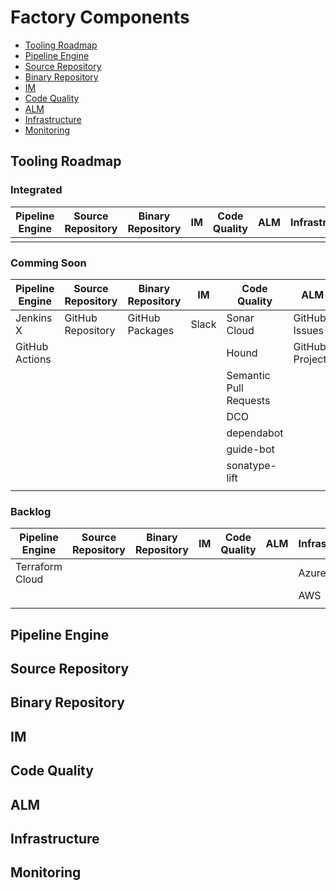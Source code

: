 # Factory Components
<!-- TODO: Description of factory components -->

<!-- TODO: highlevel component architecture 
```mermaid
flowchart LR
  id1(PIPELINE ENGINE)
  id2(SOURCE REPOSITORY)
  id3(BINARY REPOSITORY)
  id4(IM)
  id5(CODE QUALITY)
  id6(ALM)
  id7(INFRASTRUCTURE)
  id8(MONITORING)
```
-->

<!-- TOC -->
- [Tooling Roadmap](#tooling-roadmap)
- [Pipeline Engine](#pipeline-engine)
- [Source Repository](#source-repository)
- [Binary Repository](#binary-repository)
- [IM](#im)
- [Code Quality](#code-quality)
- [ALM](#alm)
- [Infrastructure](#infrastructure)
- [Monitoring](#monitoring)
<!-- /TOC -->

## Tooling Roadmap
<!-- TODO: Description of the tooling roadmap -->

### Integrated 

| Pipeline Engine | Source Repository | Binary Repository | IM | Code Quality | ALM | Infrastructure | Monitoring |
| --- | --- | --- | --- | --- | --- | --- | --- |
|  |  |  |  |  |  |  |  |

### Comming Soon

| Pipeline Engine | Source Repository | Binary Repository | IM | Code Quality | ALM | Infrastructure | Monitoring |
| --- | --- | --- | --- | --- | --- | --- | --- |
| Jenkins X | GitHub Repository | GitHub Packages | Slack | Sonar Cloud | GitHub Issues | GCP | Lens |
| GitHub Actions |  |  |  | Hound | GitHub Projects |  | Octant |
|  |  |  |  | Semantic Pull Requests |  |  | Lighthouse Dashboard |
|  |  |  |  | DCO |  |  | Grafana |
|  |  |  |  | dependabot |  |  | Prometheus |
|  |  |  |  | guide-bot |  |  |  |
|  |  |  |  | sonatype-lift |  |  |  |
|  |  |  |  |  |  |  |  |


### Backlog

| Pipeline Engine | Source Repository | Binary Repository | IM | Code Quality | ALM | Infrastructure | Monitoring |
| --- | --- | --- | --- | --- | --- | --- | --- |
| Terraform Cloud |  |  |  |  |  | Azure |  |
|  |  |  |  |  |  | AWS |  |
|  |  |  |  |  |  |  |  |


## Pipeline Engine
<!-- TODO: Description of Pipeline Engine component -->

## Source Repository
<!-- TODO: Description of Source Repository component -->

## Binary Repository
<!-- TODO: Description of Binary Repository component -->

## IM
<!-- TODO: Description of IM component -->

## Code Quality
<!-- TODO: Description of Code Quality component -->

## ALM
<!-- TODO: Description of ALM component -->

## Infrastructure
<!-- TODO: Description of Infrastructure component -->

## Monitoring
<!-- TODO: Description of Monitoring component -->

